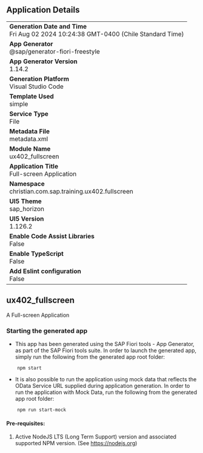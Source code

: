 ## Application Details
|               |
| ------------- |
|**Generation Date and Time**<br>Fri Aug 02 2024 10:24:38 GMT-0400 (Chile Standard Time)|
|**App Generator**<br>@sap/generator-fiori-freestyle|
|**App Generator Version**<br>1.14.2|
|**Generation Platform**<br>Visual Studio Code|
|**Template Used**<br>simple|
|**Service Type**<br>File|
|**Metadata File**<br>metadata.xml|
|**Module Name**<br>ux402_fullscreen|
|**Application Title**<br>Full-screen Application|
|**Namespace**<br>christian.com.sap.training.ux402.fullscreen|
|**UI5 Theme**<br>sap_horizon|
|**UI5 Version**<br>1.126.2|
|**Enable Code Assist Libraries**<br>False|
|**Enable TypeScript**<br>False|
|**Add Eslint configuration**<br>False|

## ux402_fullscreen

A Full-screen Application

### Starting the generated app

-   This app has been generated using the SAP Fiori tools - App Generator, as part of the SAP Fiori tools suite.  In order to launch the generated app, simply run the following from the generated app root folder:

```
    npm start
```

- It is also possible to run the application using mock data that reflects the OData Service URL supplied during application generation.  In order to run the application with Mock Data, run the following from the generated app root folder:

```
    npm run start-mock
```

#### Pre-requisites:

1. Active NodeJS LTS (Long Term Support) version and associated supported NPM version.  (See https://nodejs.org)


